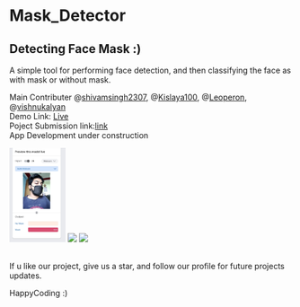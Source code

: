 # Mask_Detector
## Detecting Face Mask  :)<br>
A simple tool for performing face detection, and then classifying the face as with mask or without mask.


Main Contributer @[shivamsingh2307](https://github.com/shivamsingh2307),
                 @[Kislaya100](https://github.com/Kislaya100),
                 @[Leoperon](https://github.com/leoperon),
                 @[vishnukalyan](https://github.com/vishnukalyan)<br>
                 Demo Link: [Live](http://maskdetector.netlify.com) <br>
                 Poject Submission link:[link](https://devfolio.co/submissions/maskdetector)<br>
                 App Development under construction <br>
                 <p float="left">
  <img src="https://github.com/Leoperon/Mask_Detector/blob/master/Razor/IMG1.jpeg" width="100" />
  <img src="https://github.com/Leoperon/Mask_Detector/blob/master/Razor/IMG2.jpeg" width="100" /> 
  <img src="https://github.com/Leoperon/Mask_Detector/blob/master/Razor/IMG3.jpeg" width="100" />
</p>

                 
<br>If u like our project, give us a star, and follow our profile for future projects updates.

HappyCoding :)
           
